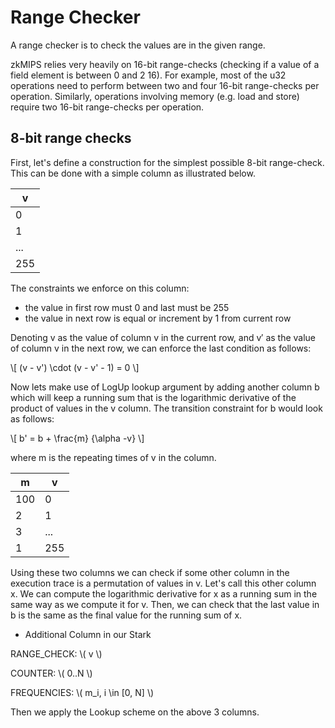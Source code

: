 # Range Checker

A range checker is to check the values are in the given range.

zkMIPS relies very heavily on 16-bit range-checks (checking if a value of a field element is between 0 and 2
16). For example, most of the u32 operations need to perform between two and four 16-bit range-checks per operation. Similarly, operations involving memory (e.g. load and store) require two 16-bit range-checks per operation.


## 8-bit range checks

First, let's define a construction for the simplest possible 8-bit range-check. This can be done with a simple column as illustrated below.


| v |
|---|
| 0 |
| 1 |
| ... |
| 255 |

The constraints we enforce on this column:

* the value in first row must 0 and last must be 255
* the value in next row is equal or increment by 1 from current row

Denoting v as the value of column v in the current row, and v′ as the value of column v in the next row, we can enforce the last condition as follows:

\\[  (v - v') \cdot (v - v' - 1) = 0 \\]


Now lets make use of LogUp lookup argument by adding another column b which will keep a running sum that is the logarithmic derivative of the product of values in the v column. The transition constraint for b would look as follows:

\\[  b' = b + \frac{m} {\alpha -v} \\]

where m is the repeating times of v in the column.

| m | v |
|--- |---|
| 100 | 0 |
| 2 | 1 |
| 3 | ... |
| 1 | 255 |

Using these two columns we can check if some other column in the execution trace is a permutation of values in v. Let's call this other column x. We can compute the logarithmic derivative for x as a running sum in the same way as we compute it for v. Then, we can check that the last value in b is the same as the final value for the running sum of x.

* Additional Column in our Stark

RANGE\_CHECK: \\( v \\)

COUNTER: \\( 0..N \\)

FREQUENCIES: \\( m_i, i \in [0, N] \\)

Then we apply the Lookup scheme on the above 3 columns.
